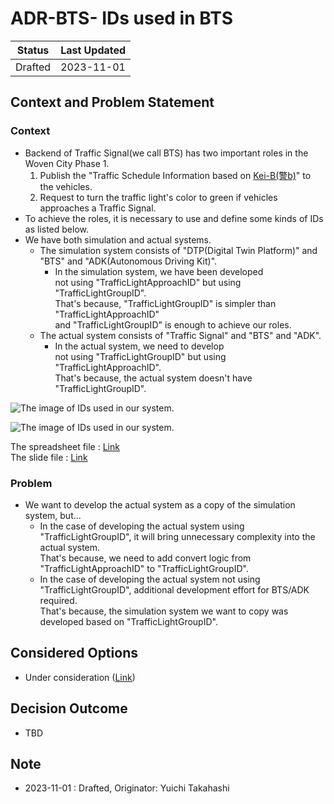 # ADR-BTS- IDs used in BTS

| Status | Last Updated |
|---|---|
|Drafted| 2023-11-01 |

## Context and Problem Statement

### Context

- Backend of Traffic Signal(we call BTS) has two important roles in the Woven City Phase 1.  
    1. Publish the "Traffic Schedule Information based on [Kei-B(警b)](https://drive.google.com/file/d/13o8RvgGZpGArjHAclBdeWPiowkh2UyMu/view)" to the vehicles.  
    2. Request to turn the traffic light's color to green if vehicles approaches a Traffic Signal.
- To achieve the roles, it is necessary to use and define some kinds of IDs as listed below.
- We have both simulation and actual systems.
  - The simulation system consists of "DTP(Digital Twin Platform)" and "BTS" and "ADK(Autonomous Driving Kit)".  
    - In the simulation system, we have been developed  
    not using "TrafficLightApproachID" but using "TrafficLightGroupID".  
    That's because, "TrafficLightGroupID" is simpler than "TrafficLightApproachID"  
    and "TrafficLightGroupID" is enough to achieve our roles.
  - The actual system consists of "Traffic Signal" and  "BTS" and "ADK".  
    - In the actual system, we need to develop  
    not using "TrafficLightGroupID" but using "TrafficLightApproachID".  
    That's because, the actual system doesn't have "TrafficLightGroupID".

![The image of IDs used in our system.](https://github.tri-ad.tech/storage/user/8096/files/44ef9c1d-d412-483d-b168-67ef4769e2c3)

![The image of IDs used in our system.](https://github.tri-ad.tech/storage/user/8096/files/ca275de0-e751-4fdf-9da9-091291c5e687)

The spreadsheet file : [Link](https://docs.google.com/spreadsheets/d/1PSQXQYZn3E1VzsJt5Sfawho_0jZko1qd523Yu0qIhho/edit#gid=0)  
The slide file : [Link](https://docs.google.com/presentation/d/10SJJ9yvSV7tYftdRqMz5MZKWA7wrinwmNrrusCMW7zU/edit#slide=id.g29549ee1d89_0_0)

### Problem

- We want to develop the actual system as a copy of the simulation system, but...
  - In the case of developing the actual system using "TrafficLightGroupID", it will bring unnecessary complexity into the actual system.  
  That's because, we need to add convert logic from "TrafficLightApproachID" to "TrafficLightGroupID".
  - In the case of developing the actual system not using "TrafficLightGroupID", additional development effort for BTS/ADK required.  
  That's because, the simulation system we want to copy was developed based on "TrafficLightGroupID".

## Considered Options

- Under consideration ([Link](https://docs.google.com/presentation/d/1V37TkpouhkQQYdDVPCmFn-KP0fRVXfesF_RotTsV_lY/edit#slide=id.g295b88f84a2_0_0))

## Decision Outcome

- TBD

## Note

- 2023-11-01 : Drafted, Originator: Yuichi Takahashi